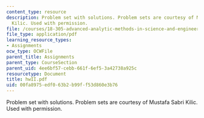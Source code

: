 ```yaml
---
content_type: resource
description: Problem set with solutions. Problem sets are courtesy of Mustafa Sabri
  Kilic. Used with permission.
file: /courses/18-305-advanced-analytic-methods-in-science-and-engineering-fall-2004/00fa8975edf063b2b99ff53d860e3b76_hwII.pdf
file_type: application/pdf
learning_resource_types:
- Assignments
ocw_type: OCWFile
parent_title: Assignments
parent_type: CourseSection
parent_uid: 4ee6bf57-cebb-661f-6ef5-3a42738a925c
resourcetype: Document
title: hwII.pdf
uid: 00fa8975-edf0-63b2-b99f-f53d860e3b76
---
```

Problem set with solutions. Problem sets are courtesy of Mustafa Sabri Kilic. Used with permission.